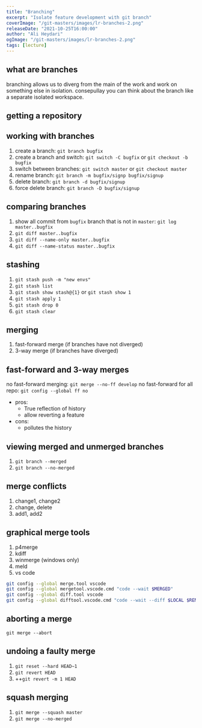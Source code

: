 ```yaml
---
title: "Branching"
excerpt: "Isolate feature development with git branch"
coverImage: "/git-masters/images/lr-branches-2.png"
releaseDate: "2021-10-25T16:00:00"
author: "Ali Heydari"
ogImage: "/git-masters/images/lr-branches-2.png"
tags: [lecture]
---
```


## what are branches

branching allows us to diverg from the main of the work and work on something else in isolation. consepullay you can think about the branch like a separate isolated workspace.

## getting a repository

## working with branches

1. create a branch: `git branch bugfix`
2. create a branch and switch: `git switch -C bugfix` or `git checkout -b bugfix`
3. switch between branches: `git switch master` or `git checkout master`
4. rename branch: `git branch -m bugfix/signp bugfix/signup`
5. delete branch: `git branch -d bugfix/signup`
6. force delete branch: `git branch -D bugfix/signup`

## comparing branches

1. show all commit from `bugfix` branch that is not in `master`: `git log master..bugfix`
2. `git diff master..bugfix`
3. `git diff --name-only master..bugfix`
4. `git diff --name-status master..bugfix`

## stashing

1. `git stash push -m "new envs"`
2. `git stash list`
3. `git stash show stash@{1}` or `git stash show 1`
4. `git stash apply 1`
5. `git stash drop 0`
6. `git stash clear`

## merging

1. fast-forward merge (if branches have not diverged)
2. 3-way merge (if branches have diverged)

## fast-forward and 3-way merges

no fast-forward merging: `git merge --no-ff develop`
no fast-forward for all repo: `git config --global ff no`

- pros:
  - True reflection of history
  - allow reverting a feature
- cons:
  - pollutes the history

## viewing merged and unmerged branches

1. `git branch --merged`
2. `git branch --no-merged`

## merge conflicts

1. change1, change2
2. change, delete
3. add1, add2

## graphical merge tools

1. p4merge
2. kdiff
3. winmerge (windows only)
4. meld
5. vs code

```bash
git config --global merge.tool vscode
git config --global mergetool.vscode.cmd "code --wait $MERGED"
git config --global diff.tool vscode
git config --global difftool.vscode.cmd "code --wait --diff $LOCAL $REMOTE"
```

## aborting a merge

`git merge --abort`

## undoing a faulty merge

1. `git reset --hard HEAD~1`
2. `git revert HEAD`
3. ++`git revert -m 1 HEAD`

## squash merging

1. `git merge --squash master`
2. `git merge --no-merged`
